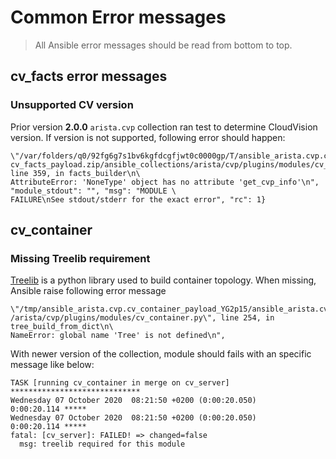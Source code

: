 <!--
  ~ Copyright (c) 2023 Arista Networks, Inc.
  ~ Use of this source code is governed by the Apache License 2.0
  ~ that can be found in the LICENSE file.
  -->

# Common Error messages

> All Ansible error messages should be read from bottom to top.

## cv_facts error messages

### Unsupported CV version

Prior version **2.0.0** `arista.cvp` collection ran test to determine CloudVision version. If version is not supported, following error should happen:

```shell
\"/var/folders/q0/92fg6g7s1bv6kgfdcgfjwt0c0000gp/T/ansible_arista.cvp.cv_facts_payload_2ld7vf9v/ansible_arista.cvp.\
cv_facts_payload.zip/ansible_collections/arista/cvp/plugins/modules/cv_facts.py\", line 359, in facts_builder\n\
AttributeError: 'NoneType' object has no attribute 'get_cvp_info'\n", "module_stdout": "", "msg": "MODULE \
FAILURE\nSee stdout/stderr for the exact error", "rc": 1}
```

## cv_container

### Missing Treelib requirement

[Treelib](https://treelib.readthedocs.io/en/latest/) is a python library used to build container topology. When missing, Ansible raise following error message

```shell
\"/tmp/ansible_arista.cvp.cv_container_payload_YG2p15/ansible_arista.cvp.cv_container_payload.zip/ansible_collections\
/arista/cvp/plugins/modules/cv_container.py\", line 254, in tree_build_from_dict\n\
NameError: global name 'Tree' is not defined\n",
```

With newer version of the collection, module should fails with an specific message like below:

```shell
TASK [running cv_container in merge on cv_server] *****************************
Wednesday 07 October 2020  08:21:50 +0200 (0:00:20.050)       0:00:20.114 *****
Wednesday 07 October 2020  08:21:50 +0200 (0:00:20.050)       0:00:20.114 *****
fatal: [cv_server]: FAILED! => changed=false
  msg: treelib required for this module
```

